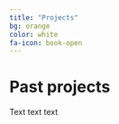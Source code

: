```yaml
---
title: "Projects"
bg: orange
color: white
fa-icon: book-open
---
```


# Past projects

Text text text
